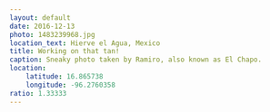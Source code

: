 ```yaml
---
layout: default
date: 2016-12-13
photo: 1483239968.jpg
location_text: Hierve el Agua, Mexico
title: Working on that tan!
caption: Sneaky photo taken by Ramiro, also known as El Chapo.
location:
    latitude: 16.865738
    longitude: -96.2760358
ratio: 1.33333
---
```

